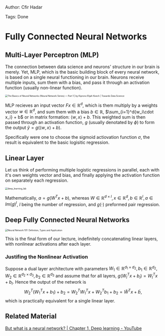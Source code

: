 

Author: Cfir Hadar

Tags: Done

# Fully Connected Neural Networks

## Multi-Layer Perceptron (MLP)

The connection between data science and neurons' structure in our brain is merely. Yet, MLP, which is the basic building block of every neural network, is based on a single neural functioning in our brain. Neurons receive multiple inputs, sum them with a bias, and pass it through an activation function (usually non-linear function).

<img src="https://miro.medium.com/v2/resize:fit:1358/1*qQPpdtR0r1APiEfTqN74aA.png" alt="The Basics of Neural Networks (Neural Network Series) — Part 1 | by Kiprono  Elijah Koech | Towards Data Science" style="zoom:50%;" />

MLP recieves an input vector $Fx\in\mathbb{R}^d$, which is them multiply by a weights vector  $w\in\mathbb{R}^d$, and sum them with a bias $b\in\mathbb{R}$, $\sum_{i=1}^d{w_i\cdot x_i} + b$ or in matrix formation: $\langle w, x \rangle + b$. This weighted sum is then passed through an activation function, $g$ (usually denotated by $\phi$) to form the output $\hat{y} = g(\langle w,x \rangle + b)$.

Specifically were one to choose the sigmoid actiovation function $\sigma$, the result is equivalent to the basic logisitic regression.

## Linear Layer

Let us think of performing multiple logistic regressions in parallel, each with it's own weights vector and bias, and finally applying the activation function on separately each regression.

<img src="https://www.cs.rice.edu/~vo9/vislang/2017/notebooks/linear_layer.png" alt="deep_learning_lab" style="zoom:50%;" />

Mathematically, $a = g\left( W^Tx + b \right)$, whereas $W\in\mathbb{R}^{d\times l}, x\in\mathbb{R}^d, b\in\mathbb{R}^l, a\in Im(g)^l$, $l$ being the number of regression, and $g(\cdot)$​​ preformed pair regression.



## Deep Fully Connected Neural Networks

<img src="https://editor.analyticsvidhya.com/uploads/50492simple_neural_network_header.jpg" alt="Neural Network 101: Definition, Types and Application" style="zoom:50%;" />

This is the final form of our lecture, indefinitely concatenating linear layers, with nonlinear activations after each layer.

### Justifing the Nonlinear Activation

Suppose a dual layer architecture with parameters $W_1\in\mathbb{R}^{d_1\times d_2}, b_1\in\mathbb{R}^{d_2}, W_2\in\mathbb{R}^{d_2\times d_3}, b_2\in\mathbb{R}^{d_3}$ and assume that for all layers, $g\left( W_l^Tx + b_l \right) = W_l^Tx + b_l$. Hence the output of the network is
$$W_2^T\left(W_1^Tx+b_1\right)+b_2=W_2^TW_1^Tx+W_2^Tb_1+b_2=\tilde{W}^Tx+\tilde{b},$$
 which is practically equivalent for a single linear layer.

## Related Material

[But what is a neural network? | Chapter 1, Deep learning - YouTube](https://www.youtube.com/watch?v=aircAruvnKk&ab_channel=3Blue1Brown)
